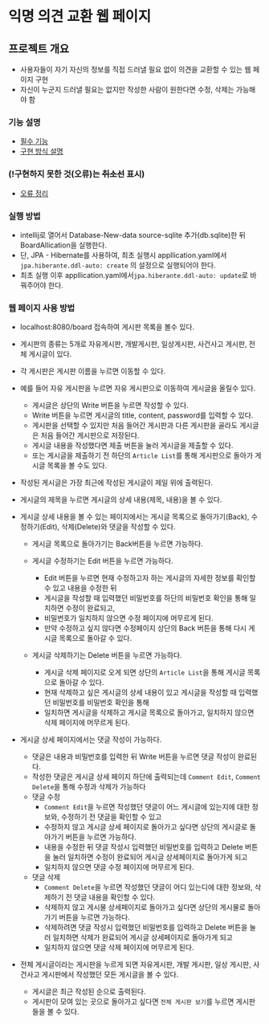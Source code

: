 # 익명 의견 교환 웹 페이지

## 프로젝트 개요
- 사용자들이 자기 자신의 정보를 직접 드러낼 필요 없이 의견을 교환할 수 있는 웹 페이지 구현
- 자신이 누군지 드러낼 필요는 없지만 작성한 사람이 원한다면 수정, 삭제는 가능해야 함

### 기능 설명
- [필수 기능](function.md)
- [구현 방식 설명](review.md)

### (!구현하지 못한 것(오류)는 ~~취소선~~ 표시) 
- [오류 정리](error.md)

### 실행 방법
- intellij로 열어서 Database-New-data source-sqlite 추가(db.sqlite)한 뒤 BoardAllication을 실행한다.
- 단, JPA - Hibernate를 사용하여, 최초 실행시 appllication.yaml에서 `jpa.hiberante.ddl-auto: create` 의 설정으로 실행되어야 한다.   
- 최초 실행 이후 appllication.yaml에서`jpa.hiberante.ddl-auto: update`로 바꿔주어야 한다.

### 웹 페이지 사용 방법
- localhost:8080/board 접속하여 게시판 목록을 볼수 있다.


- 게시판의 종류는 5개로 자유게시판, 개발게시판, 일상게시판, 사건사고 게시판, 전체 게시글이 있다. 


- 각 게시판은 게시판 이름을 누르면 이동할 수 있다.
- 예를 들어 자유 게시판을 누르면 자유 게시판으로 이동하여 게시글을 올릴수 있다.
  - 게시글은 상단의 Write 버튼을 누르면 작성할 수 있다.
  - Write 버튼을 누르면 게시글의 title, content, password를 입력할 수 있다.
  - 게시판을 선택할 수 있지만 처음 들어간 게시판과 다른 게시판을 골라도 게시글은 처음 들어간 게시판으로 저장된다.
  - 게시글 내용을 작성했다면 제출 버튼을 눌러 게시글을 제출할 수 있다.
  - 또는 게시글을 제출하기 전 하단의 `Article List`를 통해 게시판으로 돌아가 게시글 목록을 볼 수도 있다. 


- 작성된 게시글은 가장 최근에 작성된 게시글이 제일 위에 출력된다.
- 게시글의 제목을 누르면 게시글의 상세 내용(제목, 내용)을 볼 수 있다.
- 게시글 상세 내용을 볼 수 있는 페이지에서는 게시글 목록으로 돌아가기(Back), 수정하기(Edit), 삭제(Delete)와 댓글을 작성할 수 있다.
  - 게시글 목록으로 돌아가기는 Back버튼을 누르면 가능하다.
  - 게시글 수정하기는 Edit 버튼을 누르면 가능하다.
    - Edit 버튼을 누르면 현재 수정하고자 하는 게시글의 자세한 정보를 확인할 수 있고 내용을 수정한 뒤 
    - 게시글을 작성할 때 입력했던 비밀번호를 하단의 비밀번호 확인을 통해 일치하면 수정이 완료되고,
    - 비밀번호가 일치하지 않으면 수정 페이지에 머무르게 된다.
    - 만약 수정하고 싶지 않다면 수정페이지 상단의 Back 버튼을 통해 다시 게시글 목록으로 돌아갈 수 있다.
  
  - 게시글 삭제하기는 Delete 버튼을 누르면 가능하다.
    - 게시글 삭제 페이지로 오게 되면 상단의 `Article List`을 통해 게시글 목록으로 돌아갈 수 있다.
    - 현재 삭제하고 싶은 게시글의 상세 내용이 있고 게시글을 작성할 때 입력했던 비밀번호를 비밀번호 확인을 통해
    - 일치하면 게시글을 삭제하고 게시글 목록으로 돌아가고, 일치하지 않으면 삭제 페이지에 머무르게 된다.  

    
- 게시글 상세 페이지에서는 댓글 작성이 가능하다.
  - 댓글은 내용과 비밀번호를 입력한 뒤 Write 버튼을 누르면 댓글 작성이 완료된다.
  - 작성한 댓글은 게시글 상세 페이지 하단에 출력되는데 `Comment Edit`, `Comment Delete`을 통해 수정과 삭제가 가능하다
  - 댓글 수정
    - `Comment Edit`을 누르면 작성했던 댓글이 어느 게시글에 있는지에 대한 정보와, 수정하기 전 댓글을 확인할 수 있고
    - 수정하지 않고 게시글 상세 페이지로 돌아가고 싶다면 상단의 게시글로 돌아가기 버튼을 누르면 가능하다.
    - 내용을 수정한 뒤 댓글 작성시 입력했던 비밀번호를 입력하고 Delete 버튼을 눌러 일치하면 수정이 완료되어 게시글 상세페이지로 돌아가게 되고
    - 일치하지 않으면 댓글 수정 페이지에 머무르게 된다.
  - 댓글 삭제 
    - `Comment Delete`을 누르면 작성했던 댓글이 어디 있는디에 대한 정보와, 삭제하기 전 댓글 내용을 확인할 수 있다.
    - 삭제하지 않고 게시물 상세페이지로 돌아가고 싶다면 상단의 게시물로 돌아가기 버튼을 누르면 가능하다.
    - 삭제하려면 댓글 작성시 입력했던 비밀번호를 입력하고 Delete 버튼을 눌러 일치하면 삭제가 완료되어 게시글 상세페이지로 돌아가게 되고
    - 일치하지 않으면 댓글 삭제 페이지에 머무르게 된다.


- 전체 게시글이라는 게시판을 누르게 되면 자유게시판, 개발 게시판, 일상 게시판, 사건사고 게시판에서 작성했던 모든 게시글을 볼 수 있다.
  - 게시글은 최근 작성된 순으로 출력된다.
  - 게시판이 모여 있는 곳으로 돌아가고 싶다면 `전체 게시판 보기`를 누르면 게시판들을 볼 수 있다.
